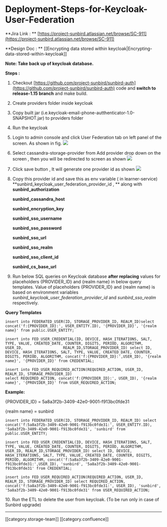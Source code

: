 # Deployment-Steps-for-Keycloak-User-Federation

\*\*Jira Link :  \*\* [https://project-sunbird.atlassian.net/browse/SC-911](https://project-sunbird.atlassian.net/browse/SC-911)

\*\*Design Doc : \*\* \[\[Encrypting data stored within keycloak|Encrypting-data-stored-within-keycloak]]

**Note:  Take back up of keycloak database.**

**Steps :**

1. Checkout [https://github.com/project-sunbird/sunbird-auth](https://github.com/project-sunbird/sunbird-auth) code and **switch to release-1.15 branch** and make build.
2. Create providers folder inside keycloak
3. Copy built jar (i.e.keycloak-email-phone-autthenticator-1.0-SNAPSHOT.jar) to providers folder
4. Run the keycloak
5. Login to admin console and click User Federation tab on left panel of the screen. As shown in fig. ![](images/storage/image2019-3-29\_13-4-51.png)
6. Select cassandra-storage-provider from Add provider drop down on the screen , then you will be redirected to screen as shown ![](images/storage/image2019-3-29\_13-7-16.png)
7. Click save button , It will generate one provider id as shown                                                                                                               ![](images/storage/image2019-3-29\_13-10-57.png)
8.  Copy this provider id and save this as env variable ( in learner-service) \*\*sunbird\_keycloak\_user\_federation\_provider\_id  , \*\* along with                                                                                                                                                **sunbird\_authorization**

    **sunbird\_cassandra\_host**

    **sunbird\_encryption\_key**

    **sunbird\_sso\_username**

    **sunbird\_sso\_password**

    **sunbird\_sso\_url**

    **sunbird\_sso\_realm**

    **sunbird\_sso\_client\_id**

    **sunbird\_cs\_base\_url**
9. Run below SQL queries on Keycloak database **after replacing** values for placeholders {PROVIDER\_ID} and {realm name} in below query templates. Value of placeholders {PROVIDER\_ID} and {realm name} is based on environment variables  _sunbird\_keycloak\_user\_federation\_provider\_id_ and  _sunbird\_sso\_realm_ respectively.

**Query Templates**                &#x20;

```
insert into FEDERATED_USER(ID, STORAGE_PROVIDER_ID, REALM_ID)select concat('f:{PROVIDER_ID}:', USER_ENTITY.ID), '{PROVIDER_ID}', '{realm name}' from public.USER_ENTITY;

insert into FED_USER_CREDENTIAL(ID, DEVICE, HASH_ITERATIONS, SALT, TYPE, VALUE, CREATED_DATE, COUNTER, DIGITS, PERIOD, ALGORITHM, USER_ID,                  REALM_ID,STORAGE_PROVIDER_ID) select ID, DEVICE, HASH_ITERATIONS, SALT, TYPE, VALUE, CREATED_DATE, COUNTER, DIGITS, PERIOD, ALGORITHM, concat('f:{PROVIDER_ID}:',USER_ID), '{realm name}', '{PROVIDER_ID}' from CREDENTIAL;

insert into FED_USER_REQUIRED_ACTION(REQUIRED_ACTION, USER_ID, REALM_ID, STORAGE_PROVIDER_ID)
select REQUIRED_ACTION, concat('f:{PROVIDER_ID}:', USER_ID), '{realm name}', '{PROVIDER_ID}' from USER_REQUIRED_ACTION;
```

**Example:**

{PROVIDER\_ID} = 5a8a3f2b-3409-42e0-9001-f913bc0fde31

{realm name} = sunbird

```
insert into FEDERATED_USER(ID, STORAGE_PROVIDER_ID, REALM_ID) select concat('f:5a8a3f2b-3409-42e0-9001-f913bc0fde31:', USER_ENTITY.ID), '5a8a3f2b-3409-42e0-9001-f913bc0fde31', 'sunbird' from public.USER_ENTITY;

insert into FED_USER_CREDENTIAL(ID, DEVICE, HASH_ITERATIONS, SALT, TYPE, VALUE, CREATED_DATE, COUNTER, DIGITS, PERIOD, ALGORITHM, USER_ID, REALM_ID,STORAGE_PROVIDER_ID) select ID, DEVICE, HASH_ITERATIONS, SALT, TYPE, VALUE, CREATED_DATE, COUNTER, DIGITS, PERIOD, ALGORITHM, concat('f:5a8a3f2b-3409-42e0-9001-f913bc0fde31:',USER_ID), 'sunbird', '5a8a3f2b-3409-42e0-9001-f913bc0fde31' from CREDENTIAL;

insert into FED_USER_REQUIRED_ACTION(REQUIRED_ACTION, USER_ID, REALM_ID, STORAGE_PROVIDER_ID) select REQUIRED_ACTION, concat('f:5a8a3f2b-3409-42e0-9001-f913bc0fde31:', USER_ID), 'sunbird', '5a8a3f2b-3409-42e0-9001-f913bc0fde31' from USER_REQUIRED_ACTION;
```

&#x20;      10\.  Run the ETL to delete the user from keycloak. (To be run only in case of Sunbird upgrade)

***

\[\[category.storage-team]] \[\[category.confluence]]
